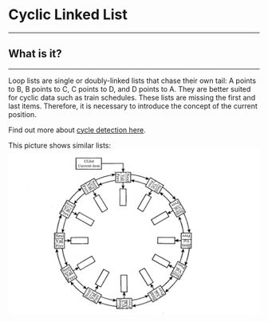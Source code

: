 # Cyclic Linked List
***
## What is it?
***
Loop lists are single or doubly-linked lists that chase their own tail:
A points to B, B points to C, C points to D, and D points to A.
They are better suited for cyclic data such as train schedules.
These lists are missing the first and last items.
Therefore, it is necessary to introduce the concept of the current position.

Find out more about [cycle detection here](https://en.wikipedia.org/wiki/Cycle_detection).

This picture shows similar lists:
![Cyclic Linked List Image](linked_cyclic_list.jpg)
